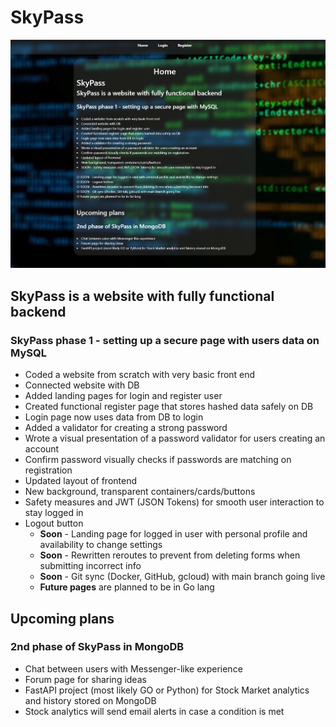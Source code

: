 # SkyPass

![Example Image](/public/Skypass.PNG)
## SkyPass is a website with fully functional backend

### SkyPass phase 1 - setting up a secure page with users data on MySQL

* Coded a website from scratch with very basic front end
* Connected website with DB
* Added landing pages for login and register user
* Created functional register page that stores hashed data safely on DB
* Login page now uses data from DB to login
* Added a validator for creating a strong password
* Wrote a visual presentation of a password validator for users creating an account
* Confirm password visually checks if passwords are matching on registration
* Updated layout of frontend
* New background, transparent containers/cards/buttons
* Safety measures and JWT (JSON Tokens) for smooth user interaction to stay logged in
* Logout button
  * **Soon** - Landing page for logged in user with personal profile and availability to change settings
  * **Soon** - Rewritten reroutes to prevent from deleting forms when submitting incorrect info
  * **Soon** - Git sync (Docker, GitHub, gcloud) with main branch going live
  * **Future pages** are planned to be in Go lang

## Upcoming plans

### 2nd phase of SkyPass in MongoDB

  * Chat between users with Messenger-like experience
  * Forum page for sharing ideas
  * FastAPI project (most likely GO or Python) for Stock Market analytics and history stored on MongoDB
  * Stock analytics will send email alerts in case a condition is met
